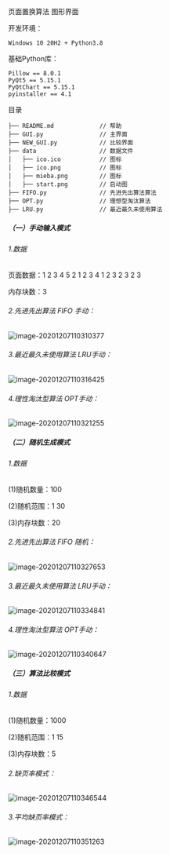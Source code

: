 页面置换算法 图形界面

开发环境：

```
Windows 10 20H2 + Python3.8 
```

基础Python库：

```
Pillow == 8.0.1
PyQt5 == 5.15.1
PyQtChart == 5.15.1
pyinstaller == 4.1
```

目录

```
├── README.md             // 帮助
├── GUI.py                // 主界面
├── NEW_GUI.py            // 比较界面
├── data                  // 数据文件
│   ├── ico.ico           // 图标
│   ├── ico.png           // 图标
│   ├── mieba.png         // 图标
│   ├── start.png         // 启动图
├── FIFO.py               // 先进先出算法算法
├── OPT.py                // 理想型淘汰算法
├── LRU.py                // 最近最久未使用算法
```



##### （一）手动输入模式

###### 1.数据

页面数据：1 2 3 4 5 2 1 2 3 4 1 2 3 2 3 2 3

内存块数：3

 

###### 2.先进先出算法 FIFO 手动：

 ![image-20201207110310377](D:\Sysytem\Desktop\image-20201207110310377.png)        

 

###### 3.最近最久未使用算法 LRU手动：

 ![image-20201207110316425](C:\Users\Yoshi\AppData\Roaming\Typora\typora-user-images\image-20201207110316425.png)

 

###### 4.理性淘汰型算法 OPT手动：

 

 ![image-20201207110321255](C:\Users\Yoshi\AppData\Roaming\Typora\typora-user-images\image-20201207110321255.png)

##### （二）随机生成模式

###### 1.数据

(1)随机数量：100

(2)随机范围：1 30

(3)内存块数：20

 

###### 2.先进先出算法 FIFO 随机：

 

 ![image-20201207110327653](C:\Users\Yoshi\AppData\Roaming\Typora\typora-user-images\image-20201207110327653.png)

###### 3.最近最久未使用算法 LRU手动：

 

 ![image-20201207110334841](C:\Users\Yoshi\AppData\Roaming\Typora\typora-user-images\image-20201207110334841.png)

###### 4.理性淘汰型算法 OPT手动：

 ![image-20201207110340647](C:\Users\Yoshi\AppData\Roaming\Typora\typora-user-images\image-20201207110340647.png)

 

##### （三）算法比较模式

###### 1.数据

(1)随机数量：1000

(2)随机范围：1 15

(3)内存块数：5

 

###### 2.缺页率模式：

 

 ![image-20201207110346544](C:\Users\Yoshi\AppData\Roaming\Typora\typora-user-images\image-20201207110346544.png)

###### 3.平均缺页率模式：

![image-20201207110351263](C:\Users\Yoshi\AppData\Roaming\Typora\typora-user-images\image-20201207110351263.png)
